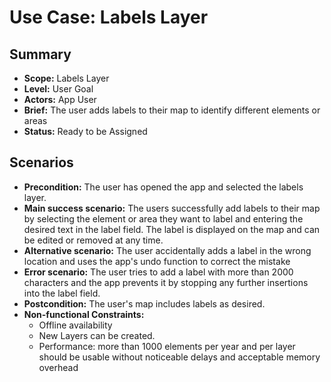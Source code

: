 # Use Case: Labels Layer

## Summary

- **Scope:** Labels Layer
- **Level:** User Goal
- **Actors:** App User
- **Brief:** The user adds labels to their map to identify different elements or areas
- **Status:** Ready to be Assigned

## Scenarios

- **Precondition:**
  The user has opened the app and selected the labels layer.
- **Main success scenario:**
  The users successfully add labels to their map by selecting the element or area they want to label and entering the desired text in the label field.
  The label is displayed on the map and can be edited or removed at any time.
- **Alternative scenario:**
  The user accidentally adds a label in the wrong location and uses the app's undo function to correct the mistake
- **Error scenario:**
  The user tries to add a label with more than 2000 characters and the app prevents it by stopping any further insertions into the label field.
- **Postcondition:**
  The user's map includes labels as desired.
- **Non-functional Constraints:**
  - Offline availability
  - New Layers can be created.
  - Performance: more than 1000 elements per year and per layer should be usable without noticeable delays and acceptable memory overhead

